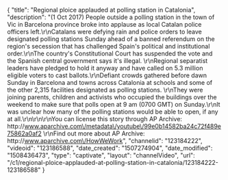 {
    "title": "Regional ploice applauded at polling station in Catalonia",
    "description": "(1 Oct 2017) People outside a polling station in the town of Vic in Barcelona province broke into applause as local Catalan police officers left.\r\nCatalans were defying rain and police orders to leave designated polling stations Sunday ahead of a banned referendum on the region's secession that has challenged Spain's political and institutional order.\r\nThe country's Constitutional Court has suspended the vote and the Spanish central government says it's illegal. \r\nRegional separatist leaders have pledged to hold it anyway and have called on 5.3 million eligible voters to cast ballots.\r\nDefiant crowds gathered before dawn Sunday in Barcelona and towns across Catalonia at schools and some of the other 2,315 facilities designated as polling stations. \r\nThey were joining parents, children and activists who occupied the buildings over the weekend to make sure that polls open at 9 am (0700 GMT) on Sunday.\r\nIt was unclear how many of the polling stations would be able to open, if any at all.\r\n\r\n\r\nYou can license this story through AP Archive: http:\/\/www.aparchive.com\/metadata\/youtube\/99e0b14582ba24c72f489e75862a0af2 \r\nFind out more about AP Archive: http:\/\/www.aparchive.com\/HowWeWork",
    "channelid": "123184222",
    "videoid": "123186588",
    "date_created": "1507274904",
    "date_modified": "1508436473",
    "type": "captivate",
    "layout": "channelVideo",
    "url": "\/c1\/regional-ploice-applauded-at-polling-station-in-catalonia\/123184222-123186588"
}